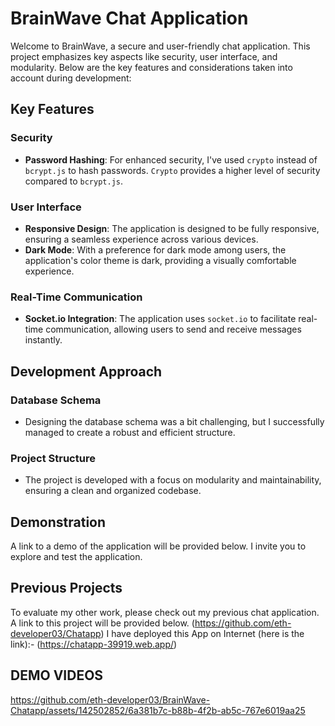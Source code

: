 # BrainWave Chat Application

Welcome to BrainWave, a secure and user-friendly chat application. This project emphasizes key aspects like security, user interface, and modularity. Below are the key features and considerations taken into account during development:

## Key Features

### Security

- **Password Hashing**: For enhanced security, I've used `crypto` instead of `bcrypt.js` to hash passwords. `Crypto` provides a higher level of security compared to `bcrypt.js`.

### User Interface

- **Responsive Design**: The application is designed to be fully responsive, ensuring a seamless experience across various devices.
- **Dark Mode**: With a preference for dark mode among users, the application's color theme is dark, providing a visually comfortable experience.

### Real-Time Communication

- **Socket.io Integration**: The application uses `socket.io` to facilitate real-time communication, allowing users to send and receive messages instantly.

## Development Approach

### Database Schema

- Designing the database schema was a bit challenging, but I successfully managed to create a robust and efficient structure.

### Project Structure

- The project is developed with a focus on modularity and maintainability, ensuring a clean and organized codebase.

## Demonstration

A link to a demo of the application will be provided below. I invite you to explore and test the application.

## Previous Projects

To evaluate my other work, please check out my previous chat application. A link to this project will be provided below.
(https://github.com/eth-developer03/Chatapp)
I have deployed this App on Internet (here is the link):- (https://chatapp-39919.web.app/)

## DEMO VIDEOS
https://github.com/eth-developer03/BrainWave-Chatapp/assets/142502852/6a381b7c-b88b-4f2b-ab5c-767e6019aa25

